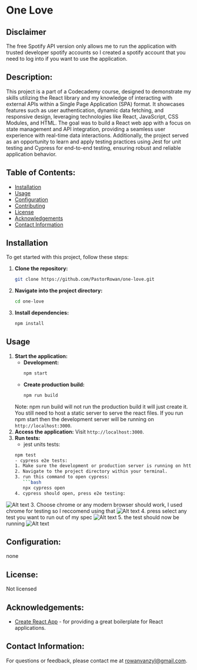 
# One Love

## Disclaimer
The free Spotify API version only allows me to run the application with trusted developer spotify accounts so I created a spotify account that you need to log into if you want to use the application.

## Description:
This project is a part of a Codecademy course, designed to demonstrate my skills utilizing the React library and my knowledge of interacting with external APIs within a Single Page Application (SPA) format. It showcases features such as user authentication, dynamic data fetching, and responsive design, leveraging technologies like React, JavaScript, CSS Modules, and HTML. The goal was to build a React web app with a focus on state management and API integration, providing a seamless user experience with real-time data interactions. Additionally, the project served as an opportunity to learn and apply testing practices using Jest for unit testing and Cypress for end-to-end testing, ensuring robust and reliable application behavior.

## Table of Contents:
- [Installation](#installation)
- [Usage](#usage)
- [Configuration](#configuration)
- [Contributing](#contributing)
- [License](#license)
- [Acknowledgements](#acknowledgements)
- [Contact Information](#contact-information)

## Installation
To get started with this project, follow these steps:
1. **Clone the repository:**
   ```bash
   git clone https://github.com/PastorRowan/one-love.git
2.  **Navigate into the project directory:**
    ```bash
    cd one-love
3.  **Install dependencies:**
    ```bash
    npm install

## Usage
1. **Start the application:**
   - **Development:**
     ```bash
     npm start
     ```
   - **Create production build:**
     ```bash
     npm run build
     ```
   Note: npm run build will not run the production build it will just create it. You still need to host a static server to serve the react files. If you run npm start then the development server will be running on `http://localhost:3000`.
2. **Access the application:**
   Visit `http://localhost:3000`.
3. **Run tests:**
   - jest units tests:
   ```bash
   npm test
   - cypress e2e tests:
   1. Make sure the development or production server is running on http://localhost:3000 in another terminal. Please refer to the usage section for further instructions
   2. Navigate to the project directory within your terminal.
   3. run this command to open cypress:
      ```bash
      npx cypress open
   4. cypress should open, press e2e testing:
![Alt text](README_images/e2e/1.jpg)
   3. Choose chrome or any modern browser should work, I used chrome for testing so I reccomend using that
![Alt text](README_images/e2e/1.jpg)
   4. press select any test you want to run out of my spec
![Alt text](README_images/e2e/1.jpg)
   5. the test should now be running
![Alt text](README_images/e2e/1.jpg)
   

## Configuration:
none

## License:
Not licensed

## Acknowledgements:
- [Create React App](https://github.com/facebook/create-react-app) - for providing a great boilerplate for React applications.

## Contact Information:
For questions or feedback, please contact me at rowanvanzyl@gmail.com.
